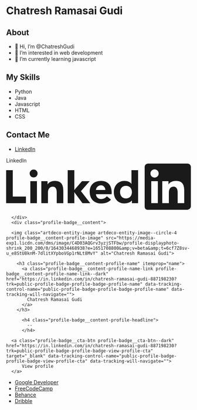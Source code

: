 # Chatresh Ramasai Gudi

## About
- 👋 Hi, I’m @ChatreshGudi
- 👀 I’m interested in web development
- 🌱 I’m currently learning javascript

## My Skills
- Python
- Java
- Javascript
- HTML
- CSS

## Contact Me
- [LinkedIn](https://www.linkedin.com/in/chatresh-ramasai-gudi-887198230)
<div class="profile-badge profile-badge--width-250 profile-badge--dark" dir="ltr">
      <div class="profile-badge__header profile-badge__header--dark">
        <span class="sr-only">LinkedIn</span>
        
  <icon class="profile-badge__header-logo-icon profile-badge__header-logo-icon--dark" aria-hidden="true">
    <svg xmlns="http://www.w3.org/2000/svg" xmlns:xlink="http://www.w3.org/1999/xlink" viewBox="0 0 84 21" preserveAspectRatio="xMinYMin meet" version="1.1" focusable="false">
    <g class="inbug" stroke="none" stroke-width="1" fill="none" fill-rule="evenodd">
      <path d="M19.479,0 L1.583,0 C0.727,0 0,0.677 0,1.511 L0,19.488 C0,20.323 0.477,21 1.333,21 L19.229,21 C20.086,21 21,20.323 21,19.488 L21,1.511 C21,0.677 20.336,0 19.479,0" class="bug-text-color" transform="translate(63.000000, 0.000000)"></path>
      <path d="M82.479,0 L64.583,0 C63.727,0 63,0.677 63,1.511 L63,19.488 C63,20.323 63.477,21 64.333,21 L82.229,21 C83.086,21 84,20.323 84,19.488 L84,1.511 C84,0.677 83.336,0 82.479,0 Z M71,8 L73.827,8 L73.827,9.441 L73.858,9.441 C74.289,8.664 75.562,7.875 77.136,7.875 C80.157,7.875 81,9.479 81,12.45 L81,18 L78,18 L78,12.997 C78,11.667 77.469,10.5 76.227,10.5 C74.719,10.5 74,11.521 74,13.197 L74,18 L71,18 L71,8 Z M66,18 L69,18 L69,8 L66,8 L66,18 Z M69.375,4.5 C69.375,5.536 68.536,6.375 67.5,6.375 C66.464,6.375 65.625,5.536 65.625,4.5 C65.625,3.464 66.464,2.625 67.5,2.625 C68.536,2.625 69.375,3.464 69.375,4.5 Z" class="background" fill="currentColor"></path>
    </g>
    <g class="linkedin-text">
      <path d="M60,18 L57.2,18 L57.2,16.809 L57.17,16.809 C56.547,17.531 55.465,18.125 53.631,18.125 C51.131,18.125 48.978,16.244 48.978,13.011 C48.978,9.931 51.1,7.875 53.725,7.875 C55.35,7.875 56.359,8.453 56.97,9.191 L57,9.191 L57,3 L60,3 L60,18 Z M54.479,10.125 C52.764,10.125 51.8,11.348 51.8,12.974 C51.8,14.601 52.764,15.875 54.479,15.875 C56.196,15.875 57.2,14.634 57.2,12.974 C57.2,11.268 56.196,10.125 54.479,10.125 L54.479,10.125 Z" fill="currentColor"></path>
      <path d="M47.6611,16.3889 C46.9531,17.3059 45.4951,18.1249 43.1411,18.1249 C40.0001,18.1249 38.0001,16.0459 38.0001,12.7779 C38.0001,9.8749 39.8121,7.8749 43.2291,7.8749 C46.1801,7.8749 48.0001,9.8129 48.0001,13.2219 C48.0001,13.5629 47.9451,13.8999 47.9451,13.8999 L40.8311,13.8999 L40.8481,14.2089 C41.0451,15.0709 41.6961,16.1249 43.1901,16.1249 C44.4941,16.1249 45.3881,15.4239 45.7921,14.8749 L47.6611,16.3889 Z M45.1131,11.9999 C45.1331,10.9449 44.3591,9.8749 43.1391,9.8749 C41.6871,9.8749 40.9121,11.0089 40.8311,11.9999 L45.1131,11.9999 Z" fill="currentColor"></path>
      <polygon fill="currentColor" points="38 8 34.5 8 31 12 31 3 28 3 28 18 31 18 31 13 34.699 18 38.241 18 34 12.533"></polygon>
      <path d="M16,8 L18.827,8 L18.827,9.441 L18.858,9.441 C19.289,8.664 20.562,7.875 22.136,7.875 C25.157,7.875 26,9.792 26,12.45 L26,18 L23,18 L23,12.997 C23,11.525 22.469,10.5 21.227,10.5 C19.719,10.5 19,11.694 19,13.197 L19,18 L16,18 L16,8 Z" fill="currentColor"></path>
      <path d="M11,18 L14,18 L14,8 L11,8 L11,18 Z M12.501,6.3 C13.495,6.3 14.3,5.494 14.3,4.5 C14.3,3.506 13.495,2.7 12.501,2.7 C11.508,2.7 10.7,3.506 10.7,4.5 C10.7,5.494 11.508,6.3 12.501,6.3 Z" fill="currentColor"></path>
      <polygon fill="currentColor" points="3 3 0 3 0 18 9 18 9 15 3 15"></polygon>
    </g>
    </svg>
  </icon>

      </div>
      <div class="profile-badge__content">
        
      <img class="artdeco-entity-image artdeco-entity-image--circle-4  profile-badge__content-profile-image" src="https://media-exp1.licdn.com/dms/image/C4D03AQGrv3yzjSTFbw/profile-displayphoto-shrink_200_200/0/1643034468938?e=1651708800&amp;v=beta&amp;t=6cf7Z8sv-u_e8StU8knM-7dlitXYpboVGp1rNLt8MvY" alt="Chatresh Ramasai Gudi">
  
        <h3 class="profile-badge__content-profile-name" itemprop="name">
          <a class="profile-badge__content-profile-name-link profile-badge__content-profile-name-link--dark" href="https://in.linkedin.com/in/chatresh-ramasai-gudi-887198230?trk=public-profile-badge-profile-badge-profile-name" data-tracking-control-name="public-profile-badge-profile-badge-profile-name" data-tracking-will-navigate="">
            Chatresh Ramasai Gudi
          </a>
        </h3>

          <h4 class="profile-badge__content-profile-headline">
            --
          </h4>

<!---->      </div>
      <a class="profile-badge__cta-btn profile-badge__cta-btn--dark" href="https://in.linkedin.com/in/chatresh-ramasai-gudi-887198230?trk=public-profile-badge-profile-badge-view-profile-cta" target="_blank" data-tracking-control-name="public-profile-badge-profile-badge-view-profile-cta" data-tracking-will-navigate="">
          View profile
      </a>
<!---->    </div>
              
- [Google Developer](https://g.dev/Chatresh)
- [FreeCodeCamp](https://www.freecodecamp.org/ChatreshGudi)
- [Behance](https://www.behance.net/chatresramasai)
- [Dribble](https://dribbble.com/ChatreshGudi)

<!---
ChatreshGudi/ChatreshGudi is a ✨ special ✨ repository because its `README.md` (this file) appears on your GitHub profile.
You can click the Preview link to take a look at your changes.
--->
